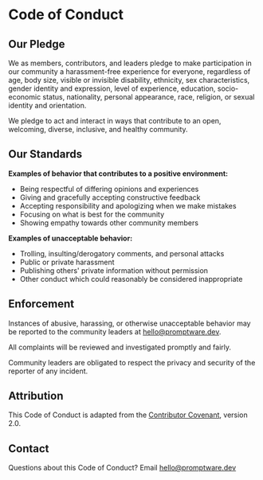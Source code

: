 # Code of Conduct

## Our Pledge

We as members, contributors, and leaders pledge to make participation in our community a harassment-free experience for everyone, regardless of age, body size, visible or invisible disability, ethnicity, sex characteristics, gender identity and expression, level of experience, education, socio-economic status, nationality, personal appearance, race, religion, or sexual identity and orientation.

We pledge to act and interact in ways that contribute to an open, welcoming, diverse, inclusive, and healthy community.

## Our Standards

**Examples of behavior that contributes to a positive environment:**

* Being respectful of differing opinions and experiences
* Giving and gracefully accepting constructive feedback
* Accepting responsibility and apologizing when we make mistakes
* Focusing on what is best for the community
* Showing empathy towards other community members

**Examples of unacceptable behavior:**

* Trolling, insulting/derogatory comments, and personal attacks
* Public or private harassment
* Publishing others' private information without permission
* Other conduct which could reasonably be considered inappropriate

## Enforcement

Instances of abusive, harassing, or otherwise unacceptable behavior may be reported to the community leaders at hello@promptware.dev.

All complaints will be reviewed and investigated promptly and fairly.

Community leaders are obligated to respect the privacy and security of the reporter of any incident.

## Attribution

This Code of Conduct is adapted from the [Contributor Covenant](https://www.contributor-covenant.org/), version 2.0.

## Contact

Questions about this Code of Conduct? Email hello@promptware.dev
